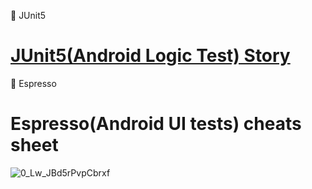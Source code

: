 :pushpin: JUnit5

 # [JUnit5(Android Logic Test) Story ](https://www.lordcodes.com/articles/testing-on-android-using-junit-5)



:pushpin: Espresso

 # Espresso(Android UI tests) cheats sheet 

![0_Lw_JBd5rPvpCbrxf](https://user-images.githubusercontent.com/26750131/77078312-c9511300-69cc-11ea-8ce4-54e55d1b82ac.png)









